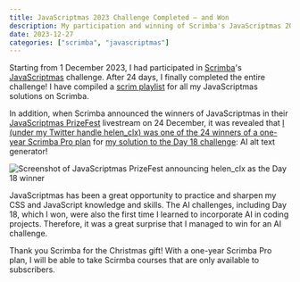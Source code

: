 ```yaml
---
title: JavaScriptmas 2023 Challenge Completed — and Won
description: My participation and winning of Scrimba's JavaScriptmas 2023 challenge.
date: 2023-12-27
categories: ["scrimba", "javascriptmas"]
---
```


Starting from 1 December 2023, I had participated in [Scrimba](https://scrimba.com/)'s [JavaScriptmas](https://scrimba.com/learn/javascriptmas) challenge. After 24 days, I finally completed the entire challenge! I have compiled a [scrim playlist](https://scrimba.com/playlist/pdpB3JZfE) for all my JavaScriptmas solutions on Scrimba.

In addition, when Scrimba announced the winners of JavaScriptmas in their [JavaScriptmas PrizeFest](https://www.youtube.com/live/Y0tc4DTS0e8) livestream on 24 December, it was revealed that [I (under my Twitter handle helen\_clx) was one of the 24 winners of a one-year Scrimba Pro plan](https://www.youtube.com/live/Y0tc4DTS0e8?t=2190) for [my solution to the Day 18 challenge](https://scrimba.com/scrim/co79e43dcbacb329c01a1744f?pl=pdpB3JZfE): AI alt text generator!

![Screenshot of JavaScriptmas PrizeFest announcing helen_clx as the Day 18 winner](/assets/images/posts/JavaScriptmas-PrizeFest-2023-Day-18-winner.png)

JavaScriptmas has been a great opportunity to practice and sharpen my CSS and JavaScript knowledge and skills. The AI challenges, including Day 18, which I won, were also the first time I learned to incorporate AI in coding projects. Therefore, it was a great surprise that I managed to win for an AI challenge.

Thank you Scrimba for the Christmas gift! With a one-year Scrimba Pro plan, I will be able to take Scirmba courses that are only available to subscribers.
